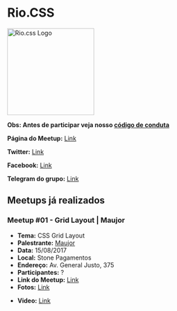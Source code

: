 # Rio.CSS

<img src="https://raw.githubusercontent.com/riocss/riocss/master/artefacts/logo/logo-riocss.png" width="200px" alt="Rio.css Logo">

**Obs: Antes de participar veja nosso [código de conduta](https://github.com/riocss/riocss/blob/master/CONDUTA.md)**

**Página do Meetup:** [Link](http://bit.ly/meetupRiocssGithub)

**Twitter:** [Link](http://bit.ly/twitterRiocssGithub)

**Facebook:** [Link](http://bit.ly/faceRiocssGithub)

**Telegram do grupo:** [Link](https://t.me/cssRJ)

## Meetups já realizados

### Meetup #01 - Grid Layout | Maujor

* **Tema:** CSS Grid Layout
* **Palestrante:** [Maujor](https://twitter.com/maujor)
* **Data:** 15/08/2017
* **Local:** Stone Pagamentos
* **Endereço:** Av. General Justo, 375
* **Participantes:** ?
* **Link do Meetup:** [Link](https://www.meetup.com/pt-BR/Rio-css/events/242379247/)
* **Fotos:** [Link](https://github.com/riocss/riocss/tree/meetup-01/artefacts/fotos-evento-01)
- **Video:** [Link](https://youtu.be/rVVwNTTkNpc)


